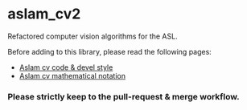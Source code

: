 aslam_cv2
=========

Refactored computer vision algorithms for the ASL.

Before adding to this library, please read the following pages:

* [Aslam cv code & devel style](https://github.com/ethz-asl/aslam_cv2/wiki/Aslam%20cv%20specific%20code%20style)
* [Aslam cv mathematical notation](https://github.com/ethz-asl/aslam_cv2/wiki/Expressing-frame-transformations-in-code.)

### Please strictly keep to the pull-request & merge workflow.
